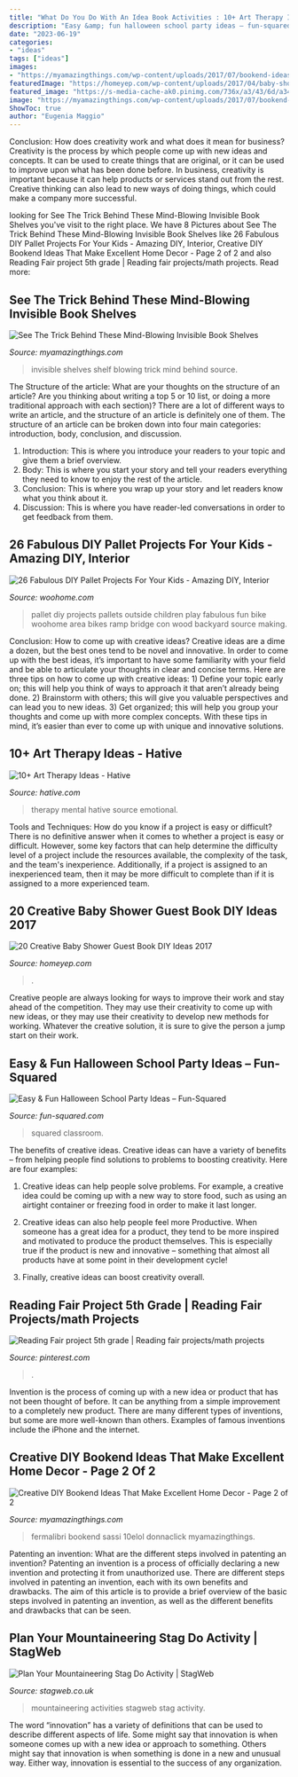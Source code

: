 ```yaml
---
title: "What Do You Do With An Idea Book Activities : 10+ Art Therapy Ideas"
description: "Easy &amp; fun halloween school party ideas – fun-squared"
date: "2023-06-19"
categories:
- "ideas"
tags: ["ideas"]
images:
- "https://myamazingthings.com/wp-content/uploads/2017/07/bookend-ideas-7.jpg"
featuredImage: "https://homeyep.com/wp-content/uploads/2017/04/baby-shower-guest-book/15-baby-shower-guest-book-diy-ideas.jpg"
featured_image: "https://s-media-cache-ak0.pinimg.com/736x/a3/43/6d/a3436dc5e0ac75bc1c057a0ddc20593e.jpg"
image: "https://myamazingthings.com/wp-content/uploads/2017/07/bookend-ideas-7.jpg"
ShowToc: true
author: "Eugenia Maggio"
---
```



Conclusion: How does creativity work and what does it mean for business?
Creativity is the process by which people come up with new ideas and concepts. It can be used to create things that are original, or it can be used to improve upon what has been done before. In business, creativity is important because it can help products or services stand out from the rest. Creative thinking can also lead to new ways of doing things, which could make a company more successful.

	

		
looking for See The Trick Behind These Mind-Blowing Invisible Book Shelves you've visit to the right place. We have 8 Pictures about See The Trick Behind These Mind-Blowing Invisible Book Shelves like 26 Fabulous DIY Pallet Projects For Your Kids - Amazing DIY, Interior, Creative DIY Bookend Ideas That Make Excellent Home Decor - Page 2 of 2 and also Reading Fair project 5th grade | Reading fair projects/math projects. Read more:
		
    
## See The Trick Behind These Mind-Blowing Invisible Book Shelves

<img loading=lazy src="https://myamazingthings.com/wp-content/uploads/2018/02/invisible-shelf-.jpg" onerror="this.onerror=null;this.src='https://tse3.mm.bing.net/th?id=OIP.we3Ap0f5mVI579qJLvHgKgHaKS&amp;pid=15.1';" alt="See The Trick Behind These Mind-Blowing Invisible Book Shelves">

_Source: myamazingthings.com_

>invisible shelves shelf blowing trick mind behind source. 

	

The Structure of the article: What are your thoughts on the structure of an article? Are you thinking about writing a top 5 or 10 list, or doing a more traditional approach with each section)?
There are a lot of different ways to write an article, and the structure of an article is definitely one of them. The structure of an article can be broken down into four main categories: introduction, body, conclusion, and discussion. 
1) Introduction: This is where you introduce your readers to your topic and give them a brief overview. 
2) Body: This is where you start your story and tell your readers everything they need to know to enjoy the rest of the article.
3) Conclusion: This is where you wrap up your story and let readers know what you think about it. 
4) Discussion: This is where you have reader-led conversations in order to get feedback from them.

    
## 26 Fabulous DIY Pallet Projects For Your Kids - Amazing DIY, Interior

<img loading=lazy src="http://www.woohome.com/wp-content/uploads/2015/09/pallet-for-kids-woohome-20.jpg" onerror="this.onerror=null;this.src='https://tse1.mm.bing.net/th?id=OIP.5ZIPOuuV4ZxZB4gj0ZWJQwHaLH&amp;pid=15.1';" alt="26 Fabulous DIY Pallet Projects For Your Kids - Amazing DIY, Interior">

_Source: woohome.com_

>pallet diy projects pallets outside children play fabulous fun bike woohome area bikes ramp bridge con wood backyard source making. 

	

Conclusion: How to come up with creative ideas?
Creative ideas are a dime a dozen, but the best ones tend to be novel and innovative. In order to come up with the best ideas, it’s important to have some familiarity with your field and be able to articulate your thoughts in clear and concise terms. Here are three tips on how to come up with creative ideas: 1) Define your topic early on; this will help you think of ways to approach it that aren’t already being done. 2) Brainstorm with others; this will give you valuable perspectives and can lead you to new ideas. 3) Get organized; this will help you group your thoughts and come up with more complex concepts. With these tips in mind, it’s easier than ever to come up with unique and innovative solutions.

    
## 10+ Art Therapy Ideas - Hative

<img loading=lazy src="https://hative.com/wp-content/uploads/2014/05/art-therapy-ideas/12-art-therapy-ideas.jpg" onerror="this.onerror=null;this.src='https://tse1.mm.bing.net/th?id=OIP.7hIxjGXegd7aaFnlzaj2qAAAAA&amp;pid=15.1';" alt="10+ Art Therapy Ideas - Hative">

_Source: hative.com_

>therapy mental hative source emotional. 

	

Tools and Techniques: How do you know if a project is easy or difficult?
There is no definitive answer when it comes to whether a project is easy or difficult. However, some key factors that can help determine the difficulty level of a project include the resources available, the complexity of the task, and the team's inexperience. Additionally, if a project is assigned to an inexperienced team, then it may be more difficult to complete than if it is assigned to a more experienced team.

    
## 20 Creative Baby Shower Guest Book DIY Ideas 2017

<img loading=lazy src="https://homeyep.com/wp-content/uploads/2017/04/baby-shower-guest-book/15-baby-shower-guest-book-diy-ideas.jpg" onerror="this.onerror=null;this.src='https://tse3.mm.bing.net/th?id=OIP.ec7cjxxEb8HxLECkzHhmGQHaLH&amp;pid=15.1';" alt="20 Creative Baby Shower Guest Book DIY Ideas 2017">

_Source: homeyep.com_

>. 

	

Creative people are always looking for ways to improve their work and stay ahead of the competition. They may use their creativity to come up with new ideas, or they may use their creativity to develop new methods for working. Whatever the creative solution, it is sure to give the person a jump start on their work.

    
## Easy &amp; Fun Halloween School Party Ideas – Fun-Squared

<img loading=lazy src="https://fun-squared.com/wp-content/uploads/2016/10/KidsHalloweenClassPartyIdeas.jpg" onerror="this.onerror=null;this.src='https://tse1.mm.bing.net/th?id=OIP.DN6U5TbuwMEi1UqqNagfhAHaKh&amp;pid=15.1';" alt="Easy &amp; Fun Halloween School Party Ideas – Fun-Squared">

_Source: fun-squared.com_

>squared classroom. 

	

The benefits of creative ideas.
Creative ideas can have a variety of benefits – from helping people find solutions to problems to boosting creativity. Here are four examples:
1. Creative ideas can help people solve problems. For example, a creative idea could be coming up with a new way to store food, such as using an airtight container or freezing food in order to make it last longer.

2. Creative ideas can also help people feel more Productive. When someone has a great idea for a product, they tend to be more inspired and motivated to produce the product themselves. This is especially true if the product is new and innovative – something that almost all products have at some point in their development cycle!

3. Finally, creative ideas can boost creativity overall.

    
## Reading Fair Project 5th Grade | Reading Fair Projects/math Projects

<img loading=lazy src="https://s-media-cache-ak0.pinimg.com/736x/a3/43/6d/a3436dc5e0ac75bc1c057a0ddc20593e.jpg" onerror="this.onerror=null;this.src='https://tse3.mm.bing.net/th?id=OIP.MANDuHjqJwQBV2JkYYztWwHaJ4&amp;pid=15.1';" alt="Reading Fair project 5th grade | Reading fair projects/math projects">

_Source: pinterest.com_

>. 

	

Invention is the process of coming up with a new idea or product that has not been thought of before. It can be anything from a simple improvement to a completely new product. There are many different types of inventions, but some are more well-known than others. Examples of famous inventions include the iPhone and the internet.

    
## Creative DIY Bookend Ideas That Make Excellent Home Decor - Page 2 Of 2

<img loading=lazy src="https://myamazingthings.com/wp-content/uploads/2017/07/bookend-ideas-7.jpg" onerror="this.onerror=null;this.src='https://tse3.mm.bing.net/th?id=OIP.2i8vVow55vX0_F7LZzpuTgHaEH&amp;pid=15.1';" alt="Creative DIY Bookend Ideas That Make Excellent Home Decor - Page 2 of 2">

_Source: myamazingthings.com_

>fermalibri bookend sassi 10elol donnaclick myamazingthings. 

	

Patenting an invention: What are the different steps involved in patenting an invention?
Patenting an invention is a process of officially declaring a new invention and protecting it from unauthorized use. There are different steps involved in patenting an invention, each with its own benefits and drawbacks. The aim of this article is to provide a brief overview of the basic steps involved in patenting an invention, as well as the different benefits and drawbacks that can be seen.

    
## Plan Your Mountaineering Stag Do Activity | StagWeb

<img loading=lazy src="https://www.stagweb.co.uk/img/activities/big/mountaineering2.jpg" onerror="this.onerror=null;this.src='https://tse2.mm.bing.net/th?id=OIP.S2cgh8B8EZTosYwh1ogWDAHaEQ&amp;pid=15.1';" alt="Plan Your Mountaineering Stag Do Activity | StagWeb">

_Source: stagweb.co.uk_

>mountaineering activities stagweb stag activity. 

	

The word “innovation” has a variety of definitions that can be used to describe different aspects of life. Some might say that innovation is when someone comes up with a new idea or approach to something. Others might say that innovation is when something is done in a new and unusual way. Either way, innovation is essential to the success of any organization.

